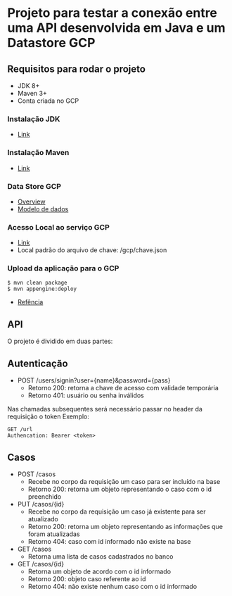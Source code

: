 # Projeto para testar a conexão entre uma API desenvolvida em Java e um Datastore GCP

## Requisitos para rodar o projeto
* JDK 8+
* Maven 3+
* Conta criada no GCP

### Instalação JDK
* [Link](https://www.devmedia.com.br/instalacao-e-configuracao-do-pacote-java-jdk/23749)

### Instalação Maven
* [Link](https://cezarcruz.com.br/como-instalar-o-maven-windows/)

### Data Store GCP
* [Overview](https://cloud.google.com/datastore/docs/concepts/overview?hl=pt-br)
* [Modelo de dados](https://cloud.google.com/firestore/docs/data-model?hl=pt-br)

### Acesso Local ao serviço GCP
* [Link](https://cloud.google.com/docs/authentication/api-keys)
* Local padrão do arquivo de chave: /gcp/chave.json

### Upload da aplicação para o GCP
```
$ mvn clean package
$ mvn appengine:deploy
```
* [Refência](https://cloud.google.com/appengine/docs/standard/java/tools/uploadinganapp)

## API

O projeto é dividido em duas partes:

## Autenticação

* POST /users/signin?user={name}&password={pass}
    * Retorno 200: retorna a chave de acesso com validade temporária
    * Retorno 401: usuário ou senha inválidos
    
Nas chamadas subsequentes será necessário passar no header da requisição o token
Exemplo:
```
GET /url
Authencation: Bearer <token>
```
    
## Casos

* POST /casos
    * Recebe no corpo da requisição um caso para ser incluído na base
    * Retorno 200: retorna um objeto representando o caso com o id preenchido
* PUT /casos/{id}
    * Recebe no corpo da requisição um caso já existente para ser atualizado
    * Retorno 200: retorna um objeto representando as informações que foram atualizadas
    * Retorno 404: caso com id informado não existe na base
* GET /casos
    * Retorna uma lista de casos cadastrados no banco
* GET /casos/{id}
    * Retorna um objeto de acordo com o id informado
    * Retorno 200: objeto caso referente ao id
    * Retorno 404: não existe nenhum caso com o id informado